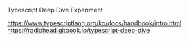 Typescript Deep Dive Experiment

https://www.typescriptlang.org/ko/docs/handbook/intro.html
https://radlohead.gitbook.io/typescript-deep-dive

